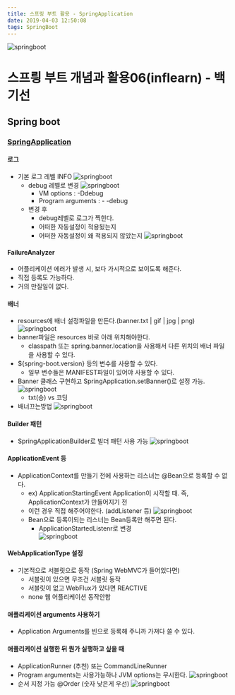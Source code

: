 ```yaml
---
title: 스프링 부트 활용 - SpringApplication
date: 2019-04-03 12:50:08
tags: SpringBoot
---
```

![springboot](/images/springboot_logo.png)
# 스프릥 부트 개념과 활용06(inflearn) - 백기선 
## Spring boot

### [SpringApplication](https://docs.spring.io/spring-boot/docs/current/reference/html/boot-features-spring-application.html#boot-features-spring-application)

#### 로그
- 기본 로그 레벨 INFO
![springboot](/images/springboot/springboot06-1.png)
    - debug 레벨로 변경
![springboot](/images/springboot/springboot06-2.png)
        - VM options : -Ddebug
        - Program arguments : - -debug
    - 변경 후
        - debug레벨로 로그가 찍힌다.
        - 어떠한 자동설정이 적용됬는지
        - 어떠한 자동설정이 왜 적용되지 않았는지
![springboot](/images/springboot/springboot06-4.png)

#### FailureAnalyzer
- 어플리케이션 에러가 발생 시, 보다 가시적으로 보이도록 해준다.
- 직접 등록도 가능하다.
- 거의 만질일이 없다.

#### 배너
- resources에 배너 설정파일을 만든다.(banner.txt | gif | jpg | png)
![springboot](/images/springboot/springboot06-5.png)
- banner파일은 resources 바로 아래 위치해야한다.
    - classpath 또는 spring.banner.location을 사용해서 다른 위치의 배너 파일을 사용할 수 있다.
- ${spring-boot.version} 등의 변수를 사용할 수 있다.
    - 일부 변수들은 MANIFEST파일이 있어야 사용할 수 있다.
- Banner 클래스 구현하고 SpringApplication.setBanner()로 설정 가능.
    ![springboot](/images/springboot/springboot06-7.png)
    - txt(승) vs 코딩 
- 배너끄는방법
    ![springboot](/images/springboot/springboot06-6.png)

#### Builder 패턴        
- SpringApplicationBuilder로 빌더 패턴 사용 가능
![springboot](/images/springboot/springboot06-8.png)

#### ApplicationEvent 등
- ApplicationContext를 만들기 전에 사용하는 리스너는 @Bean으로 등록할 수 없다.
    - ex) ApplicationStartingEvent
    Application이 시작할 때. 즉, ApplicationContext가 만들어지기 전
    - 이런 경우 직접 해주어야한다. (addListener 등)
    ![springboot](/images/springboot/springboot06-9.png)
    - Bean으로 등록이되는 리스너는 Bean등록만 해주면 된다.
        - ApplicationStartedListenr로 변경    
        ![springboot](/images/springboot/springboot06-10.png)
        
#### WebApplicationType 설정
- 기본적으로 서블릿으로 동작 (Spring WebMVC가 들어있다면)
    - 서블릿이 있으면 무조건 서블릿 동작
    - 서블릿이 없고 WebFlux가 있다면 REACTIVE 
    - none 웹 어플리케이션 동작안함
      
#### 애플리케이션 arguments 사용하기
- Application Arguments를 빈으로 등록해 주니까 가져다 쓸 수 있다.

#### 애플리케이션 실행한 뒤 뭔가 실행하고 싶을 때
- ApplicationRunner (추천) 또는 CommandLineRunner
- Program arguments는 사용가능하나 JVM options는 무시한다.
![springboot](/images/springboot/springboot06-11.png)
- 순서 지정 가능 @Order (숫자 낮은게 우선)
![springboot](/images/springboot/springboot06-12.png)
<br>